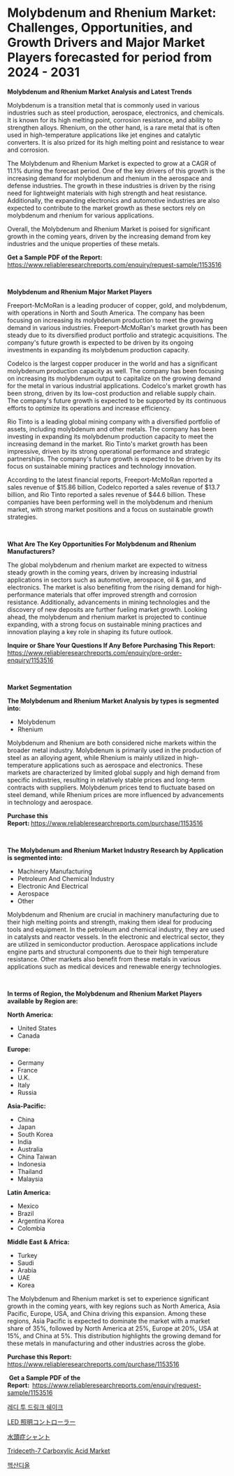 <p><h1>Molybdenum and Rhenium Market: Challenges, Opportunities, and Growth Drivers and Major Market Players forecasted for period from 2024 - 2031</h1></p><p><strong>Molybdenum and Rhenium Market Analysis and Latest Trends</strong></p>
<p><p>Molybdenum is a transition metal that is commonly used in various industries such as steel production, aerospace, electronics, and chemicals. It is known for its high melting point, corrosion resistance, and ability to strengthen alloys. Rhenium, on the other hand, is a rare metal that is often used in high-temperature applications like jet engines and catalytic converters. It is also prized for its high melting point and resistance to wear and corrosion.</p><p>The Molybdenum and Rhenium Market is expected to grow at a CAGR of 11.1% during the forecast period. One of the key drivers of this growth is the increasing demand for molybdenum and rhenium in the aerospace and defense industries. The growth in these industries is driven by the rising need for lightweight materials with high strength and heat resistance. Additionally, the expanding electronics and automotive industries are also expected to contribute to the market growth as these sectors rely on molybdenum and rhenium for various applications.</p><p>Overall, the Molybdenum and Rhenium Market is poised for significant growth in the coming years, driven by the increasing demand from key industries and the unique properties of these metals.</p></p>
<p><strong>Get a Sample PDF of the Report:&nbsp;</strong> <a href="https://www.reliableresearchreports.com/enquiry/request-sample/1153516">https://www.reliableresearchreports.com/enquiry/request-sample/1153516</a></p>
<p>&nbsp;</p>
<p><strong>Molybdenum and Rhenium Major Market Players</strong></p>
<p><p>Freeport-McMoRan is a leading producer of copper, gold, and molybdenum, with operations in North and South America. The company has been focusing on increasing its molybdenum production to meet the growing demand in various industries. Freeport-McMoRan's market growth has been steady due to its diversified product portfolio and strategic acquisitions. The company's future growth is expected to be driven by its ongoing investments in expanding its molybdenum production capacity.</p><p>Codelco is the largest copper producer in the world and has a significant molybdenum production capacity as well. The company has been focusing on increasing its molybdenum output to capitalize on the growing demand for the metal in various industrial applications. Codelco's market growth has been strong, driven by its low-cost production and reliable supply chain. The company's future growth is expected to be supported by its continuous efforts to optimize its operations and increase efficiency.</p><p>Rio Tinto is a leading global mining company with a diversified portfolio of assets, including molybdenum and other metals. The company has been investing in expanding its molybdenum production capacity to meet the increasing demand in the market. Rio Tinto's market growth has been impressive, driven by its strong operational performance and strategic partnerships. The company's future growth is expected to be driven by its focus on sustainable mining practices and technology innovation.</p><p>According to the latest financial reports, Freeport-McMoRan reported a sales revenue of $15.86 billion, Codelco reported a sales revenue of $13.7 billion, and Rio Tinto reported a sales revenue of $44.6 billion. These companies have been performing well in the molybdenum and rhenium market, with strong market positions and a focus on sustainable growth strategies.</p></p>
<p>&nbsp;</p>
<p><strong>What Are The Key Opportunities For Molybdenum and Rhenium Manufacturers?</strong></p>
<p><p>The global molybdenum and rhenium market are expected to witness steady growth in the coming years, driven by increasing industrial applications in sectors such as automotive, aerospace, oil & gas, and electronics. The market is also benefiting from the rising demand for high-performance materials that offer improved strength and corrosion resistance. Additionally, advancements in mining technologies and the discovery of new deposits are further fueling market growth. Looking ahead, the molybdenum and rhenium market is projected to continue expanding, with a strong focus on sustainable mining practices and innovation playing a key role in shaping its future outlook.</p></p>
<p><strong>Inquire or Share Your Questions If Any Before Purchasing This Report:</strong> <a href="https://www.reliableresearchreports.com/enquiry/pre-order-enquiry/1153516">https://www.reliableresearchreports.com/enquiry/pre-order-enquiry/1153516</a></p>
<p>&nbsp;</p>
<p><strong>Market Segmentation</strong></p>
<p><strong>The Molybdenum and Rhenium Market Analysis by types is segmented into:</strong></p>
<p><ul><li>Molybdenum</li><li>Rhenium</li></ul></p>
<p><p>Molybdenum and Rhenium are both considered niche markets within the broader metal industry. Molybdenum is primarily used in the production of steel as an alloying agent, while Rhenium is mainly utilized in high-temperature applications such as aerospace and electronics. These markets are characterized by limited global supply and high demand from specific industries, resulting in relatively stable prices and long-term contracts with suppliers. Molybdenum prices tend to fluctuate based on steel demand, while Rhenium prices are more influenced by advancements in technology and aerospace.</p></p>
<p><strong>Purchase this Report:&nbsp;</strong><a href="https://www.reliableresearchreports.com/purchase/1153516">https://www.reliableresearchreports.com/purchase/1153516</a></p>
<p>&nbsp;</p>
<p><strong>The Molybdenum and Rhenium Market Industry Research by Application is segmented into:</strong></p>
<p><ul><li>Machinery Manufacturing</li><li>Petroleum And Chemical Industry</li><li>Electronic And Electrical</li><li>Aerospace</li><li>Other</li></ul></p>
<p><p>Molybdenum and Rhenium are crucial in machinery manufacturing due to their high melting points and strength, making them ideal for producing tools and equipment. In the petroleum and chemical industry, they are used in catalysts and reactor vessels. In the electronic and electrical sector, they are utilized in semiconductor production. Aerospace applications include engine parts and structural components due to their high temperature resistance. Other markets also benefit from these metals in various applications such as medical devices and renewable energy technologies.</p></p>
<p>&nbsp;</p>
<p><strong>In terms of Region, the Molybdenum and Rhenium Market Players available by Region are:</strong></p>
<p>
    <p> <strong> North America: </strong>
        <ul>
            <li>United States</li>
            <li>Canada</li>
        </ul>
        </p> 
    <p> <strong> Europe: </strong>
        <ul>
            <li>Germany</li>
            <li>France</li>
            <li>U.K.</li>
            <li>Italy</li>
            <li>Russia</li>
        </ul>
        </p> 
    <p> <strong> Asia-Pacific: </strong>
        <ul>
            <li>China</li>
            <li>Japan</li>
            <li>South Korea</li>
            <li>India</li>
            <li>Australia</li>
            <li>China Taiwan</li>
            <li>Indonesia</li>
            <li>Thailand</li>
            <li>Malaysia</li>
        </ul>
        </p> 
    <p> <strong> Latin America: </strong>
        <ul>
            <li>Mexico</li>
            <li>Brazil</li>
            <li>Argentina Korea</li>
            <li>Colombia</li>
        </ul>
        </p> 
    <p> <strong> Middle East & Africa: </strong>
        <ul>
            <li>Turkey</li>
            <li>Saudi</li>
            <li>Arabia</li>
            <li>UAE</li>
            <li>Korea</li>
        </ul>
    </p>
    </p>
<p><p>The Molybdenum and Rhenium market is set to experience significant growth in the coming years, with key regions such as North America, Asia Pacific, Europe, USA, and China driving this expansion. Among these regions, Asia Pacific is expected to dominate the market with a market share of 35%, followed by North America at 25%, Europe at 20%, USA at 15%, and China at 5%. This distribution highlights the growing demand for these metals in manufacturing and other industries across the globe.</p></p>
<p><strong>Purchase this Report: </strong><a href="https://www.reliableresearchreports.com/purchase/1153516">https://www.reliableresearchreports.com/purchase/1153516</a></p>
<p>&nbsp;<strong>Get a Sample PDF of the Report:&nbsp;&nbsp;</strong><a href="https://www.reliableresearchreports.com/enquiry/request-sample/1153516">https://www.reliableresearchreports.com/enquiry/request-sample/1153516</a></p>
<p><strong></strong></p>
<p><p><a href="https://medium.com/@alexemumu2022/%EC%9D%8C%EB%A3%8C-%EC%89%90%EC%9D%B4%ED%81%AC-%EC%8B%9C%EC%9E%A5-%EC%A2%85%EB%A5%98-%EC%9D%91%EC%9A%A9-%EB%B0%8F-%EC%A7%80%EB%A6%AC%EC%A0%81%EC%9C%BC%EB%A1%9C-%ED%8F%AC%EA%B4%84%EC%A0%81-%ED%8F%89%EA%B0%80-6950b4804cf5">레디 투 드링크 쉐이크</a></p><p><a href="https://medium.com/@chrispcreem58/led%E7%85%A7%E6%98%8E%E3%82%B3%E3%83%B3%E3%83%88%E3%83%AD%E3%83%BC%E3%83%A9%E3%83%BC%E5%B8%82%E5%A0%B4-%E5%B8%82%E5%A0%B4cagr-%E5%B8%82%E5%A0%B4%E3%81%AE%E3%83%88%E3%83%AC%E3%83%B3%E3%83%89-%E3%81%8A%E3%82%88%E3%81%B3%E6%88%90%E9%95%B7%E6%88%A6%E7%95%A5%E3%81%AB%E9%96%A2%E3%81%99%E3%82%8B%E6%B4%9E%E5%AF%9F-e9eac0055518">LED 照明コントローラー</a></p><p><a href="https://medium.com/@isabeleterson7845/%E6%B0%B4%E9%A0%AD%E7%97%87%E3%82%B7%E3%83%A3%E3%83%B3%E3%83%88%E5%B8%82%E5%A0%B4%E3%81%AE%E3%83%A1%E3%83%88%E3%83%AA%E3%82%AF%E3%82%B9%E3%82%92%E8%A7%A3%E8%AA%AD%E3%81%99%E3%82%8B-%E5%B8%82%E5%A0%B4%E3%82%B7%E3%82%A7%E3%82%A2-%E3%83%88%E3%83%AC%E3%83%B3%E3%83%89-%E6%88%90%E9%95%B7%E3%83%91%E3%82%BF%E3%83%BC%E3%83%B3-afb530bbdae8">水頭症シャント</a></p><p><a href="https://github.com/changoleonlaverguenzanoexiste/Market-Research-Report-List-2/blob/main/trideceth-7-carboxylic-acid-market.md">Trideceth-7 Carboxylic Acid Market</a></p><p><a href="https://medium.com/@koleledner/%ED%97%A5%EC%82%B0%EB%94%94%EC%98%AC-%EC%8B%9C%EC%9E%A5-%EC%8B%9C%EC%9E%A5-cagr-%EC%8B%9C%EC%9E%A5-%ED%8A%B8%EB%A0%8C%EB%93%9C-%EB%B0%8F-%EC%84%B1%EC%9E%A5-%EC%A0%84%EB%9E%B5%EC%97%90-%EB%8C%80%ED%95%9C-%EC%9D%B8%EC%82%AC%EC%9D%B4%ED%8A%B8-54f4eef9136a">헥산디올</a></p></p>